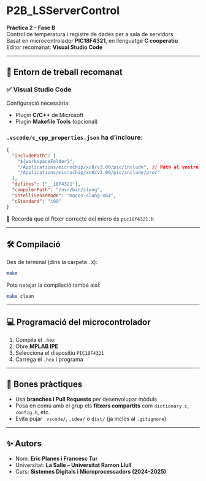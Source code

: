# P2B_LSServerControl

**Pràctica 2 – Fase B**  
Control de temperatura i registre de dades per a sala de servidors  
Basat en microcontrolador **PIC18F4321**, en llenguatge **C cooperatiu**  
Editor recomanat: **Visual Studio Code**

---

## 🧠 Entorn de treball recomanat

### ✅ Visual Studio Code

Configuració necessària:
- Plugin **C/C++** de Microsoft
- Plugin **Makefile Tools** (opcional)

### `.vscode/c_cpp_properties.json` ha d’incloure:

```json
{
  "includePath": [
    "${workspaceFolder}",
    "/Applications/microchip/xc8/v3.00/pic/include", // Path al vostre compilador, aquest és de mac
    "/Applications/microchip/xc8/v3.00/pic/include/proc"
  ],
  "defines": ["__18F4321"],
  "compilerPath": "/usr/bin/clang",
  "intelliSenseMode": "macos-clang-x64",
  "cStandard": "c99"
}
```

🧪 Recorda que el fitxer correcte del micro és `pic18f4321.h`

---

## 🛠️ Compilació

Des de terminal (dins la carpeta `.X`):

```bash
make
```
Pots netejar la compilació també així:
```bash
make clean
```

---

## 💻 Programació del microcontrolador

1. Compila el `.hex`
2. Obre **MPLAB IPE**
3. Selecciona el dispositiu `PIC18F4321`
4. Carrega el `.hex` i programa

---

## 💬 Bones pràctiques

- Usa **branches i Pull Requests** per desenvolupar mòduls
- Posa en comú amb el grup els **fitxers compartits** com `dictionary.c`, `config.h`, etc.
- Evita pujar `.vscode/`, `.idea/` o `dist/` (ja inclòs al `.gitignore`)

---

## ✨ Autors
- Nom: **Eric Planes i Francesc Tur**
- Universitat: **La Salle – Universitat Ramon Llull**
- Curs: **Sistemes Digitals i Microprocessadors (2024-2025)**
